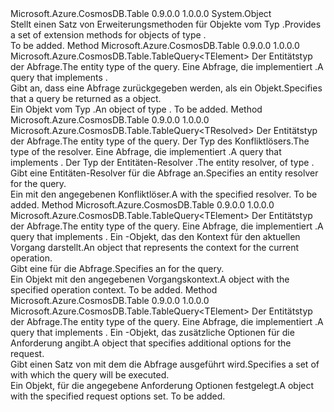 <Type Name="TableQueryableExtensions" FullName="Microsoft.Azure.CosmosDB.Table.Queryable.TableQueryableExtensions">
  <TypeSignature Language="C#" Value="public static class TableQueryableExtensions" />
  <TypeSignature Language="ILAsm" Value=".class public auto ansi abstract sealed TableQueryableExtensions extends System.Object" />
  <TypeSignature Language="DocId" Value="T:Microsoft.Azure.CosmosDB.Table.Queryable.TableQueryableExtensions" />
  <TypeSignature Language="VB.NET" Value="Public Module TableQueryableExtensions" />
  <TypeSignature Language="F#" Value="type TableQueryableExtensions = class" />
  <AssemblyInfo>
    <AssemblyName>Microsoft.Azure.CosmosDB.Table</AssemblyName>
    <AssemblyVersion>0.9.0.0</AssemblyVersion>
    <AssemblyVersion>1.0.0.0</AssemblyVersion>
  </AssemblyInfo>
  <Base>
    <BaseTypeName>System.Object</BaseTypeName>
  </Base>
  <Interfaces />
  <Docs>
    <summary>
            <span data-ttu-id="48a31-101">Stellt einen Satz von Erweiterungsmethoden für Objekte vom Typ <see cref="T:Microsoft.Azure.CosmosDB.Table.TableQuery" />.</span><span class="sxs-lookup"><span data-stu-id="48a31-101">Provides a set of extension methods for objects of type <see cref="T:Microsoft.Azure.CosmosDB.Table.TableQuery" />.</span></span>
            </summary>
    <remarks>To be added.</remarks>
  </Docs>
  <Members>
    <Member MemberName="AsTableQuery&lt;TElement&gt;">
      <MemberSignature Language="C#" Value="public static Microsoft.Azure.CosmosDB.Table.TableQuery&lt;TElement&gt; AsTableQuery&lt;TElement&gt; (this System.Linq.IQueryable&lt;TElement&gt; query);" />
      <MemberSignature Language="ILAsm" Value=".method public static hidebysig class Microsoft.Azure.CosmosDB.Table.TableQuery`1&lt;!!TElement&gt; AsTableQuery&lt;TElement&gt;(class System.Linq.IQueryable`1&lt;!!TElement&gt; query) cil managed" />
      <MemberSignature Language="DocId" Value="M:Microsoft.Azure.CosmosDB.Table.Queryable.TableQueryableExtensions.AsTableQuery``1(System.Linq.IQueryable{``0})" />
      <MemberSignature Language="VB.NET" Value="&lt;Extension()&gt;&#xA;Public Function AsTableQuery(Of TElement) (query As IQueryable(Of TElement)) As TableQuery(Of TElement)" />
      <MemberSignature Language="F#" Value="static member AsTableQuery : System.Linq.IQueryable&lt;'Element&gt; -&gt; Microsoft.Azure.CosmosDB.Table.TableQuery&lt;'Element&gt;" Usage="Microsoft.Azure.CosmosDB.Table.Queryable.TableQueryableExtensions.AsTableQuery query" />
      <MemberType>Method</MemberType>
      <AssemblyInfo>
        <AssemblyName>Microsoft.Azure.CosmosDB.Table</AssemblyName>
        <AssemblyVersion>0.9.0.0</AssemblyVersion>
        <AssemblyVersion>1.0.0.0</AssemblyVersion>
      </AssemblyInfo>
      <ReturnValue>
        <ReturnType>Microsoft.Azure.CosmosDB.Table.TableQuery&lt;TElement&gt;</ReturnType>
      </ReturnValue>
      <TypeParameters>
        <TypeParameter Name="TElement" />
      </TypeParameters>
      <Parameters>
        <Parameter Name="query" Type="System.Linq.IQueryable&lt;TElement&gt;" RefType="this" />
      </Parameters>
      <Docs>
        <typeparam name="TElement"><span data-ttu-id="48a31-102">Der Entitätstyp der Abfrage.</span><span class="sxs-lookup"><span data-stu-id="48a31-102">The entity type of the query.</span></span></typeparam>
        <param name="query"><span data-ttu-id="48a31-103">Eine Abfrage, die implementiert <see cref="T:System.Linq.IQueryable`1" />.</span><span class="sxs-lookup"><span data-stu-id="48a31-103">A query that implements <see cref="T:System.Linq.IQueryable`1" />.</span></span></param>
        <summary>
            <span data-ttu-id="48a31-104">Gibt an, dass eine Abfrage zurückgegeben werden, als ein <see cref="T:Microsoft.Azure.CosmosDB.Table.TableQuery" /> Objekt.</span><span class="sxs-lookup"><span data-stu-id="48a31-104">Specifies that a query be returned as a <see cref="T:Microsoft.Azure.CosmosDB.Table.TableQuery" /> object.</span></span>
            </summary>
        <returns><span data-ttu-id="48a31-105">Ein Objekt vom Typ <see cref="T:Microsoft.Azure.CosmosDB.Table.TableQuery" />.</span><span class="sxs-lookup"><span data-stu-id="48a31-105">An object of type <see cref="T:Microsoft.Azure.CosmosDB.Table.TableQuery" />.</span></span></returns>
        <remarks>To be added.</remarks>
        <exception cref="T:System.NotSupportedException" />
      </Docs>
    </Member>
    <Member MemberName="Resolve&lt;TElement,TResolved&gt;">
      <MemberSignature Language="C#" Value="public static Microsoft.Azure.CosmosDB.Table.TableQuery&lt;TResolved&gt; Resolve&lt;TElement,TResolved&gt; (this System.Linq.IQueryable&lt;TElement&gt; query, Microsoft.Azure.CosmosDB.Table.EntityResolver&lt;TResolved&gt; resolver);" />
      <MemberSignature Language="ILAsm" Value=".method public static hidebysig class Microsoft.Azure.CosmosDB.Table.TableQuery`1&lt;!!TResolved&gt; Resolve&lt;TElement, TResolved&gt;(class System.Linq.IQueryable`1&lt;!!TElement&gt; query, class Microsoft.Azure.CosmosDB.Table.EntityResolver`1&lt;!!TResolved&gt; resolver) cil managed" />
      <MemberSignature Language="DocId" Value="M:Microsoft.Azure.CosmosDB.Table.Queryable.TableQueryableExtensions.Resolve``2(System.Linq.IQueryable{``0},Microsoft.Azure.CosmosDB.Table.EntityResolver{``1})" />
      <MemberSignature Language="VB.NET" Value="&lt;Extension()&gt;&#xA;Public Function Resolve(Of TElement, TResolved) (query As IQueryable(Of TElement), resolver As EntityResolver(Of TResolved)) As TableQuery(Of TResolved)" />
      <MemberSignature Language="F#" Value="static member Resolve : System.Linq.IQueryable&lt;'Element&gt; * Microsoft.Azure.CosmosDB.Table.EntityResolver&lt;'Resolved&gt; -&gt; Microsoft.Azure.CosmosDB.Table.TableQuery&lt;'Resolved&gt;" Usage="Microsoft.Azure.CosmosDB.Table.Queryable.TableQueryableExtensions.Resolve (query, resolver)" />
      <MemberType>Method</MemberType>
      <AssemblyInfo>
        <AssemblyName>Microsoft.Azure.CosmosDB.Table</AssemblyName>
        <AssemblyVersion>0.9.0.0</AssemblyVersion>
        <AssemblyVersion>1.0.0.0</AssemblyVersion>
      </AssemblyInfo>
      <ReturnValue>
        <ReturnType>Microsoft.Azure.CosmosDB.Table.TableQuery&lt;TResolved&gt;</ReturnType>
      </ReturnValue>
      <TypeParameters>
        <TypeParameter Name="TElement" />
        <TypeParameter Name="TResolved" />
      </TypeParameters>
      <Parameters>
        <Parameter Name="query" Type="System.Linq.IQueryable&lt;TElement&gt;" RefType="this" />
        <Parameter Name="resolver" Type="Microsoft.Azure.CosmosDB.Table.EntityResolver&lt;TResolved&gt;" />
      </Parameters>
      <Docs>
        <typeparam name="TElement"><span data-ttu-id="48a31-106">Der Entitätstyp der Abfrage.</span><span class="sxs-lookup"><span data-stu-id="48a31-106">The entity type of the query.</span></span></typeparam>
        <typeparam name="TResolved"><span data-ttu-id="48a31-107">Der Typ des Konfliktlösers.</span><span class="sxs-lookup"><span data-stu-id="48a31-107">The type of the resolver.</span></span></typeparam>
        <param name="query"><span data-ttu-id="48a31-108">Eine Abfrage, die implementiert <see cref="T:System.Linq.IQueryable`1" />.</span><span class="sxs-lookup"><span data-stu-id="48a31-108">A query that implements <see cref="T:System.Linq.IQueryable`1" />.</span></span></param>
        <param name="resolver"><span data-ttu-id="48a31-109">Der Typ der Entitäten-Resolver <see cref="T:Microsoft.Azure.CosmosDB.Table.EntityResolver`1" />.</span><span class="sxs-lookup"><span data-stu-id="48a31-109">The entity resolver, of type <see cref="T:Microsoft.Azure.CosmosDB.Table.EntityResolver`1" />.</span></span></param>
        <summary>
            <span data-ttu-id="48a31-110">Gibt eine Entitäten-Resolver für die Abfrage an.</span><span class="sxs-lookup"><span data-stu-id="48a31-110">Specifies an entity resolver for the query.</span></span>
            </summary>
        <returns><span data-ttu-id="48a31-111">Ein <see cref="T:Microsoft.Azure.CosmosDB.Table.TableQuery" /> mit den angegebenen Konfliktlöser.</span><span class="sxs-lookup"><span data-stu-id="48a31-111">A <see cref="T:Microsoft.Azure.CosmosDB.Table.TableQuery" /> with the specified resolver.</span></span></returns>
        <remarks>To be added.</remarks>
        <exception cref="T:System.NotSupportedException" />
      </Docs>
    </Member>
    <Member MemberName="WithContext&lt;TElement&gt;">
      <MemberSignature Language="C#" Value="public static Microsoft.Azure.CosmosDB.Table.TableQuery&lt;TElement&gt; WithContext&lt;TElement&gt; (this System.Linq.IQueryable&lt;TElement&gt; query, Microsoft.Azure.Storage.OperationContext operationContext);" />
      <MemberSignature Language="ILAsm" Value=".method public static hidebysig class Microsoft.Azure.CosmosDB.Table.TableQuery`1&lt;!!TElement&gt; WithContext&lt;TElement&gt;(class System.Linq.IQueryable`1&lt;!!TElement&gt; query, class Microsoft.Azure.Storage.OperationContext operationContext) cil managed" />
      <MemberSignature Language="DocId" Value="M:Microsoft.Azure.CosmosDB.Table.Queryable.TableQueryableExtensions.WithContext``1(System.Linq.IQueryable{``0},Microsoft.Azure.Storage.OperationContext)" />
      <MemberSignature Language="F#" Value="static member WithContext : System.Linq.IQueryable&lt;'Element&gt; * Microsoft.Azure.Storage.OperationContext -&gt; Microsoft.Azure.CosmosDB.Table.TableQuery&lt;'Element&gt;" Usage="Microsoft.Azure.CosmosDB.Table.Queryable.TableQueryableExtensions.WithContext (query, operationContext)" />
      <MemberType>Method</MemberType>
      <AssemblyInfo>
        <AssemblyName>Microsoft.Azure.CosmosDB.Table</AssemblyName>
        <AssemblyVersion>0.9.0.0</AssemblyVersion>
        <AssemblyVersion>1.0.0.0</AssemblyVersion>
      </AssemblyInfo>
      <ReturnValue>
        <ReturnType>Microsoft.Azure.CosmosDB.Table.TableQuery&lt;TElement&gt;</ReturnType>
      </ReturnValue>
      <TypeParameters>
        <TypeParameter Name="TElement" />
      </TypeParameters>
      <Parameters>
        <Parameter Name="query" Type="System.Linq.IQueryable&lt;TElement&gt;" RefType="this" />
        <Parameter Name="operationContext" Type="Microsoft.Azure.Storage.OperationContext" />
      </Parameters>
      <Docs>
        <typeparam name="TElement"><span data-ttu-id="48a31-112">Der Entitätstyp der Abfrage.</span><span class="sxs-lookup"><span data-stu-id="48a31-112">The entity type of the query.</span></span></typeparam>
        <param name="query"><span data-ttu-id="48a31-113">Eine Abfrage, die implementiert <see cref="T:System.Linq.IQueryable`1" />.</span><span class="sxs-lookup"><span data-stu-id="48a31-113">A query that implements <see cref="T:System.Linq.IQueryable`1" />.</span></span></param>
        <param name="operationContext"><span data-ttu-id="48a31-114">Ein <see cref="T:Microsoft.Azure.Storage.OperationContext" /> -Objekt, das den Kontext für den aktuellen Vorgang darstellt.</span><span class="sxs-lookup"><span data-stu-id="48a31-114">An <see cref="T:Microsoft.Azure.Storage.OperationContext" /> object that represents the context for the current operation.</span></span></param>
        <summary>
            <span data-ttu-id="48a31-115">Gibt eine <see cref="T:Microsoft.Azure.Storage.OperationContext" /> für die Abfrage.</span><span class="sxs-lookup"><span data-stu-id="48a31-115">Specifies an <see cref="T:Microsoft.Azure.Storage.OperationContext" /> for the query.</span></span>
            </summary>
        <returns><span data-ttu-id="48a31-116">Ein <see cref="T:Microsoft.Azure.CosmosDB.Table.TableQuery" /> Objekt mit den angegebenen Vorgangskontext.</span><span class="sxs-lookup"><span data-stu-id="48a31-116">A <see cref="T:Microsoft.Azure.CosmosDB.Table.TableQuery" /> object with the specified operation context.</span></span></returns>
        <remarks>To be added.</remarks>
        <exception cref="T:System.NotSupportedException" />
      </Docs>
    </Member>
    <Member MemberName="WithOptions&lt;TElement&gt;">
      <MemberSignature Language="C#" Value="public static Microsoft.Azure.CosmosDB.Table.TableQuery&lt;TElement&gt; WithOptions&lt;TElement&gt; (this System.Linq.IQueryable&lt;TElement&gt; query, Microsoft.Azure.CosmosDB.Table.TableRequestOptions options);" />
      <MemberSignature Language="ILAsm" Value=".method public static hidebysig class Microsoft.Azure.CosmosDB.Table.TableQuery`1&lt;!!TElement&gt; WithOptions&lt;TElement&gt;(class System.Linq.IQueryable`1&lt;!!TElement&gt; query, class Microsoft.Azure.CosmosDB.Table.TableRequestOptions options) cil managed" />
      <MemberSignature Language="DocId" Value="M:Microsoft.Azure.CosmosDB.Table.Queryable.TableQueryableExtensions.WithOptions``1(System.Linq.IQueryable{``0},Microsoft.Azure.CosmosDB.Table.TableRequestOptions)" />
      <MemberSignature Language="VB.NET" Value="&lt;Extension()&gt;&#xA;Public Function WithOptions(Of TElement) (query As IQueryable(Of TElement), options As TableRequestOptions) As TableQuery(Of TElement)" />
      <MemberSignature Language="F#" Value="static member WithOptions : System.Linq.IQueryable&lt;'Element&gt; * Microsoft.Azure.CosmosDB.Table.TableRequestOptions -&gt; Microsoft.Azure.CosmosDB.Table.TableQuery&lt;'Element&gt;" Usage="Microsoft.Azure.CosmosDB.Table.Queryable.TableQueryableExtensions.WithOptions (query, options)" />
      <MemberType>Method</MemberType>
      <AssemblyInfo>
        <AssemblyName>Microsoft.Azure.CosmosDB.Table</AssemblyName>
        <AssemblyVersion>0.9.0.0</AssemblyVersion>
        <AssemblyVersion>1.0.0.0</AssemblyVersion>
      </AssemblyInfo>
      <ReturnValue>
        <ReturnType>Microsoft.Azure.CosmosDB.Table.TableQuery&lt;TElement&gt;</ReturnType>
      </ReturnValue>
      <TypeParameters>
        <TypeParameter Name="TElement" />
      </TypeParameters>
      <Parameters>
        <Parameter Name="query" Type="System.Linq.IQueryable&lt;TElement&gt;" RefType="this" />
        <Parameter Name="options" Type="Microsoft.Azure.CosmosDB.Table.TableRequestOptions" />
      </Parameters>
      <Docs>
        <typeparam name="TElement"><span data-ttu-id="48a31-117">Der Entitätstyp der Abfrage.</span><span class="sxs-lookup"><span data-stu-id="48a31-117">The entity type of the query.</span></span></typeparam>
        <param name="query"><span data-ttu-id="48a31-118">Eine Abfrage, die implementiert <see cref="T:System.Linq.IQueryable`1" />.</span><span class="sxs-lookup"><span data-stu-id="48a31-118">A query that implements <see cref="T:System.Linq.IQueryable`1" />.</span></span></param>
        <param name="options"><span data-ttu-id="48a31-119">Ein <see cref="T:Microsoft.Azure.CosmosDB.Table.TableRequestOptions" /> -Objekt, das zusätzliche Optionen für die Anforderung angibt.</span><span class="sxs-lookup"><span data-stu-id="48a31-119">A <see cref="T:Microsoft.Azure.CosmosDB.Table.TableRequestOptions" /> object that specifies additional options for the request.</span></span></param>
        <summary>
            <span data-ttu-id="48a31-120">Gibt einen Satz von <see cref="T:Microsoft.Azure.CosmosDB.Table.TableRequestOptions" /> mit dem die Abfrage ausgeführt wird.</span><span class="sxs-lookup"><span data-stu-id="48a31-120">Specifies a set of <see cref="T:Microsoft.Azure.CosmosDB.Table.TableRequestOptions" /> with which the query will be executed.</span></span>
            </summary>
        <returns><span data-ttu-id="48a31-121">Ein <see cref="T:Microsoft.Azure.CosmosDB.Table.TableQuery" /> Objekt, für die angegebene Anforderung Optionen festgelegt.</span><span class="sxs-lookup"><span data-stu-id="48a31-121">A <see cref="T:Microsoft.Azure.CosmosDB.Table.TableQuery" /> object with the specified request options set.</span></span></returns>
        <remarks>To be added.</remarks>
        <exception cref="T:System.NotSupportedException" />
      </Docs>
    </Member>
  </Members>
</Type>
